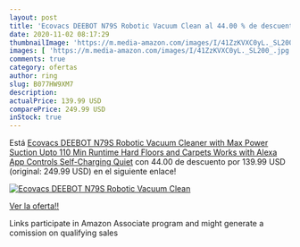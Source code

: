 ```yaml
---
layout: post
title: 'Ecovacs DEEBOT N79S Robotic Vacuum Clean al 44.00 % de descuento'
date: 2020-11-02 08:17:29
thumbnailImage: 'https://m.media-amazon.com/images/I/41ZzKVXC0yL._SL200_.jpg'
images: [ 'https://m.media-amazon.com/images/I/41ZzKVXC0yL._SL200_.jpg' ]
comments: true
category: ofertas
author: ring
slug: B077HW9XM7
description:
actualPrice: 139.99 USD
comparePrice: 249.99 USD
inStock: true
---
```


Está [Ecovacs DEEBOT N79S Robotic Vacuum Cleaner with Max Power Suction  Upto 110 Min Runtime  Hard Floors and Carpets  Works with Alexa  App Controls  Self-Charging  Quiet](https://www.amazon.com/dp/B077HW9XM7/?tag=tolees-20) con 44.00 de descuento por 139.99 USD (original: 249.99 USD) en el siguiente enlace!

[![Ecovacs DEEBOT N79S Robotic Vacuum Clean](https://m.media-amazon.com/images/I/41ZzKVXC0yL._SL200_.jpg)](https://www.amazon.com/dp/B077HW9XM7/?tag=tolees-20)

[Ver la oferta!!](https://www.amazon.com/dp/B077HW9XM7/?tag=tolees-20)

Links participate in Amazon Associate program and might generate a comission on qualifying sales


